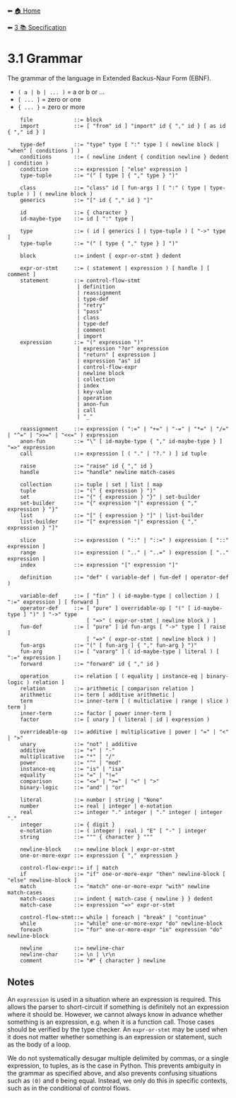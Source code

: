 ⬅ [🏠 Home](../README.md)

⬅ [3 📚 Specification](README.md)

# 3.1 Grammar

The grammar of the language in Extended Backus-Naur Form (EBNF).

- ```( a | b | ... )``` = a or b or ...
- ```[ ... ]``` = zero or one
- ```{ ... }``` = zero or more

```ebnf
    file             ::= block
    import           ::= [ "from" id ] "import" id { "," id } [ as id { "," id } ]

    type-def         ::= "type" type [ ":" type ] ( newline block | "when" [ conditions ] )
    conditions       ::= ( newline indent { condition newline } dedent | condition )
    condition        ::= expression [ "else" expression ]
    type-tuple       ::= "(" [ type ] { "," type } ")"
    
    class            ::= "class" id [ fun-args ] [ ":" ( type | type-tuple ) ] ( newline block )
    generics         ::= "[" id { "," id } "]"
    
    id               ::= { character }
    id-maybe-type    ::= id [ ":" type ]

    type             ::= ( id [ generics ] | type-tuple ) [ "->" type ]
    type-tuple       ::= "(" [ type { "," type } ] ")"
    
    block            ::= indent { expr-or-stmt } dedent
    
    expr-or-stmt     ::= ( statement | expression ) [ handle ] [ comment ]
    statement        ::= control-flow-stmt
                      | definition
                      | reassignment
                      | type-def
                      | "retry"
                      | "pass"
                      | class
                      | type-def
                      | comment
                      | import
    expression       ::= "(" expression ")"
                      | expression "?or" expression
                      | "return" [ expression ]
                      | expression "as" id 
                      | control-flow-expr 
                      | newline block
                      | collection
                      | index
                      | key-value
                      | operation
                      | anon-fun
                      | call
                      | "_"
                     
    reassignment     ::= expression ( ":=" | "+=" | "-=" | "*=" | "/=" | "^=" | ">>=" | "<<=" ) expression
    anon-fun         ::= "\" [ id-maybe-type { "," id-maybe-type } ] "=>" expression
    call             ::= expression [ ( "." | "?." ) ] id tuple
    
    raise            ::= "raise" id { "," id }
    handle           ::= "handle" newline match-cases
    
    collection       ::= tuple | set | list | map
    tuple            ::= "(" { expression } ")"
    set              ::= "{" { expression } "}" | set-builder
    set-builder      ::= "{" expression "|" expression { "," expression } "}"
    list             ::= "[" { expression } "]" | list-builder
    list-builder     ::= "[" expression "|" expression { "," expression } "]"
    
    slice            ::= expression ( "::" | "::=" ) expression [ "::" expression ]
    range            ::= expression ( ".." | "..=" ) expression [ ".." expression ]
    index            ::= expression "[" expression "]"
    
    definition       ::= "def" ( variable-def | fun-def | operator-def )

    variable-def     ::= [ "fin" ] ( id-maybe-type | collection ) [ ":=" expression ] [ forward ]
    operator-def     ::= [ "pure" ] overridable-op [ "(" [ id-maybe-type ] ")" ] "->" type 
                         [ "=>" ( expr-or-stmt | newline block ) ]
    fun-def          ::= [ "pure" ] id fun-args [ "->" type ] [ raise ] 
                         [ "=>" ( expr-or-stmt | newline block ) ]
    fun-args         ::= "(" [ fun-arg ] { "," fun-arg } ")"
    fun-arg          ::= [ "vararg" ] ( id-maybe-type | literal ) [ ":=" expression ]
    forward          ::= "forward" id { "," id }
    
    operation        ::= relation [ ( equality | instance-eq | binary-logic ) relation ]
    relation         ::= arithmetic [ comparison relation ]
    arithmetic       ::= term [ additive arithmetic ]
    term             ::= inner-term [ ( multiclative | range | slice ) term ]
    inner-term       ::= factor [ power inner-term ]
    factor           ::= [ unary ] ( literal | id | expression )
    
    overrideable-op  ::= additive | multiplicative | power | "=" | "<" | ">"
    unary            ::= "not" | additive 
    additive         ::= "+" | "-"
    multiplicative   ::= "*" | "/"
    power            ::= "^" | "mod"
    instance-eq      ::= "is" | "isa"
    equality         ::= "=" | "!="
    comparison       ::= "<=" | ">=" | "<" | ">"
    binary-logic     ::= "and" | "or"
    
    literal          ::= number | string | "None"
    number           ::= real | integer | e-notation
    real             ::= integer "." integer | "." integer | integer "."
    integer          ::= { digit }
    e-notation       ::= ( integer | real ) "E" [ "-" ] integer
    string           ::= """ { character } """
    
    newline-block    ::= newline block | expr-or-stmt
    one-or-more-expr ::= expression { "," expression }
    
    control-flow-expr::= if | match
    if               ::= "if" one-or-more-expr "then" newline-block [ "else" newline-block ]
    match            ::= "match" one-or-more-expr "with" newline match-cases
    match-cases      ::= indent { match-case { newline } } dedent
    match-case       ::= expression "=>" expr-or-stmt
    
    control-flow-stmt::= while | foreach | "break" | "continue"
    while            ::= "while" one-or-more-expr "do" newline-block
    foreach          ::= "for" one-or-more-expr "in" expression "do" newline-block
    
    newline          ::= newline-char
    newline-char     ::= \n | \r\n
    comment          ::= "#" { character } newline
```

## Notes

An `expression` is used in a situation where an expression is required.
This allows the parser to short-circuit if something is definitely not an expression where it should be.
However, we cannot always know in advance whether something is an expression, e.g. when it is a function call.
Those cases should be verified by the type checker.
An `expr-or-stmt` may be used when it does not matter whether something is an expression or statement, such as the body of a loop.

We do not systematically desugar multiple delimited by commas, or a single expression, to tuples, as is the case in Python.
This prevents ambiguity in the grammar as specified above, and also prevents confusing situations such as `(0)` and `0` being equal.
Instead, we only do this in specific contexts, such as in the conditional of control flows.
